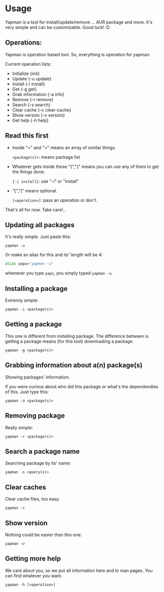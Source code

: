 # Usage

Yapman is a tool for install/update/remove ... AUR package and more. It's very simple and can be customizable. Good luck! :D

## Operations:

Yapman is operation based tool. So, everything is operation for yapman.

Current operation lists:

* Initialize {init}
* Update {-u update}
* Install {-i install}
* Get {-g get}
* Grab information {-a info}
* Remove {-r remove}
* Search {-s search}
* Clear cache {-c clear-cache}
* Show version {-v version}
* Get help {-h help}

## Read this first

* Inside "\<" and "\>" means an array of similar things.

    `<package(s)>`: means package list

* Whatever gets inside these "{","}" means you can use any of them to get the things done.

    `{-i install}`: use "-i" or "install"

* "[","]" means optional.

    `[<operation>]`: pass an operation or don't.

That's all for now. Take care!..

## Updating all packages

It's really simple. Just paste this:

```
yapman -u
```

Or make an alias for this and its' length will be 4:

```bash
alias yapu="yapman -u"
```

whenever you type `yapu`, you simply typed `yapman -u`.

## Installing a package

Extremly simple:

```
yapman -i <package(s)>
```

## Getting a package

This one is different from installing package. The difference between is getting a package means (for this tool) downloading a package.

```
yapman -g <package(s)>
```

## Grabbing information about a(n) package(s)

Showing packages' information.

If you were curious about who did this package or what's the dependendies of this. Just type this:

```
yapman -a <package(s)>
```

## Removing package

Really simple:

```
yapman -r <package(s)>
```

## Search a package name

Searching package by its' name:

```
yapman -s <query(s)>
```

## Clear caches

Clear cache files, too easy:

```
yapman -c
```

## Show version

Nothing could be easier than this one:

```
yapman -v
```

## Getting more help

We care about you, so we put all information here and to man pages. You can find whatever you want.

```
yapman -h [<operation>]
```